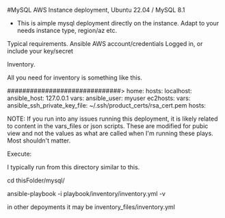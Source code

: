 #MySQL AWS Instance deployment, Ubuntu 22.04 / MySQL 8.1

- This is aimple mysql deployment directly on the instance. 
 Adapt to your needs instance type, region/az etc.


Typical requirements.
Ansible
AWS account/credentials
Logged in, or include your key/secret

Inventory.

All you need for inventory is something like this.

##############################>
home:
  hosts:
    localhost:
      ansible_host: 127.0.0.1
  vars:
    ansible_user: myuser
ec2hosts:
  vars:
    ansible_ssh_private_key_file: ~/.ssh/product_certs/rsa_cert.pem
  hosts:


NOTE:
  If you run into any issues running this deployment, it is likely related to content in the vars_files or json scripts.  These are modified for pubic view and not the values as what are called when I'm running these plays. Most shouldn't matter.



Execute:

I typically run from this directory similar to this.

 cd thisFolder/mysql/


  ansible-playbook -i playbook/inventory/inventory.yml -v

   in other depoyments it may be inventory_files/inventory.yml 
